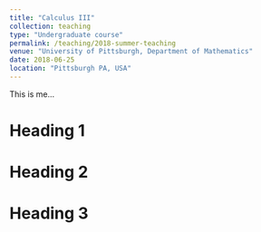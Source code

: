 ```yaml
---
title: "Calculus III"
collection: teaching
type: "Undergraduate course"
permalink: /teaching/2018-summer-teaching
venue: "University of Pittsburgh, Department of Mathematics"
date: 2018-06-25
location: "Pittsburgh PA, USA"
---
```

This is me...

Heading 1
======

Heading 2
======

Heading 3
======
